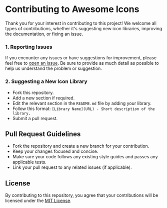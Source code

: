 # Contributing to Awesome Icons

Thank you for your interest in contributing to this project! We welcome all types of contributions, whether it's suggesting new icon libraries, improving the documentation, or fixing an issue.

### 1. Reporting Issues
If you encounter any issues or have suggestions for improvement, please feel free to [open an issue](https://github.com/Jay-Karia/awesome-icons/issues). Be sure to provide as much detail as possible to help us understand the problem or suggestion.

### 2. Suggesting a New Icon Library
- Fork this repository.
- Add a new section if required.
- Edit the relevant section in the `README.md` file by adding your library.
- Follow this format: `[Library Name](URL) - Short description of the library.`
- Submit a pull request.

## Pull Request Guidelines

- Fork the repository and create a new branch for your contribution.
- Keep your changes focused and concise.
- Make sure your code follows any existing style guides and passes any applicable tests.
- Link your pull request to any related issues (if applicable).

## License
By contributing to this repository, you agree that your contributions will be licensed under the [MIT License](LICENSE).
